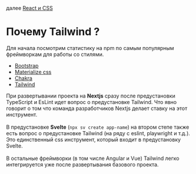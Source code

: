 <div>
далее
<a href="02.md">
React и CSS
</a>
</div>

<h1>
Почему Tailwind ?
</h1>

<p>
Для начала посмотрим статистику на npm по самым популярным фреймворкам для работы со стилями.
</p>

<div>
<ul>
<li>
<a href="https://www.npmjs.com/package/bootstrap">Bootstrap</a>
</li>
<li>
<a href="https://www.npmjs.com/package/materialize-css">Materialize css</a>
</li>
<li>
<a href="https://www.npmjs.com/package/@chakra-ui/react">Chakra</a>
</li>
<li>
<a href="https://www.npmjs.com/package/tailwindcss">Tailwind</a>
</li>
</ul>
</div>

<div>
При развертывании проекта на <strong>Nextjs</strong> сразу после предустановки TypeScript и EsLint идет вопрос о предустановке Tailwind. Что явно говорит о том что команда разработчиков Nextjs делает ставку на этот инструмент.
</div>

<br/>

<div>
В предустановке <strong>Svelte</strong> (<code>npx sv create app-name</code>) на втором степе также есть вопрос о предустановке Tailwind (на ряду с eslint, playwright и т.д.). Это единственный css инструмент, который входит в предустановку Svelte.
</div>

<br/>

<div>
В остальные фреймворки (в том числе Angular и Vue) Tailwind легко интегрируется уже после развертывания базового проекта.
</div>
